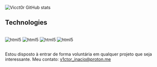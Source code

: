 
![Vicct0r GitHub stats](https://github-readme-stats.vercel.app/api?username=vicct0r&show_icons=true&theme=dark)

## Technologies

<div style="display: inline_block"><br/>
    <img align="center" alt="html5" src="https://img.shields.io/badge/Linux-FCC624?style=for-the-badge&logo=linux&logoColor=black">
    <img align="center" alt="html5" src="https://img.shields.io/badge/Python-3776AB?style=for-the-badge&logo=python&logoColor=white">
    <img align="center" alt="html5" src="https://img.shields.io/badge/Django-092E20?style=for-the-badge&logo=django&logoColor=white">
    <img align="center" alt="html5" src="https://img.shields.io/badge/Heroku-430098?style=for-the-badge&logo=heroku&logoColor=white">
</div><br/>

Estou disposto à entrar de forma voluntária em qualquer projeto que seja interessante. Meu contato: v1ctor_inacio@proton.me

